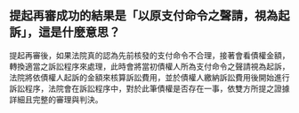 ## 提起再審成功的結果是「以原支付命令之聲請，視為起訴」，這是什麼意思？

提起再審後，如果法院真的認為先前核發的支付命令不合理，接著會看債權金額，轉換適當之訴訟程序來處理，此時會將當初債權人所為支付命令之聲請視為起訴，法院將依債權人起訴的金額來核算訴訟費用，並於債權人繳納訴訟費用後開始進行訴訟程序，法院會在訴訟程序中，對於此筆債權是否存在一事，依雙方所提之證據詳細且完整的審理與判決。
